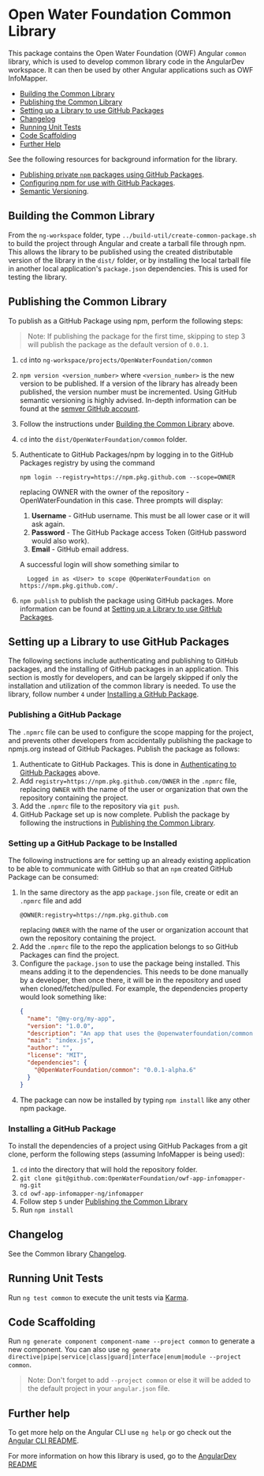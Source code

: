 # Open Water Foundation Common Library

This package contains the Open Water Foundation (OWF) Angular `common` library, which is used to
develop common library code in the AngularDev workspace. It can then be used by other Angular
applications such as OWF InfoMapper.

* [Building the Common Library](#building-the-common-library)
* [Publishing the Common Library](#publishing-the-common-library)
* [Setting up a Library to use GitHub Packages](#setting-up-a-library-to-use-github-packages)
* [Changelog](#changelog)
* [Running Unit Tests](#running-unit-tests)
* [Code Scaffolding](#code-scaffolding)
* [Further Help](#further-help)

See the following resources for background information for the library.

* [Publishing private `npm` packages using GitHub Packages](https://javascript.plainenglish.io/publishing-private-npm-packages-using-github-packages-415993cd2da8).
* [Configuring npm for use with GitHub Packages](https://docs.github.com/en/packages/guides/configuring-npm-for-use-with-github-packages).
* [Semantic Versioning](https://github.com/semver/semver/blob/master/semver.md).


## Building the Common Library

From the `ng-workspace` folder, type `../build-util/create-common-package.sh` to build the
project through Angular and create a tarball file through npm. This allows the library to be
published using the created distributable version of the library in the `dist/` folder, or
by installing the local tarball file in another local application's `package.json` dependencies.
This is used for testing the library.

## Publishing the Common Library ##

To publish as a GitHub Package using npm, perform the following steps:

>Note: If publishing the package for the first time, skipping to step 3 will publish the package
as the default version of `0.0.1`.

1. `cd` into `ng-workspace/projects/OpenWaterFoundation/common`
2. `npm version <version_number>` where `<version_number>` is the new version to be published.
    If a version of the library has already been published, the version number must be
    incremented.
    Using GitHub semantic versioning is highly advised. In-depth information can be found at the
    [semver GitHub account](https://github.com/semver/semver/blob/master/semver.md).

3. Follow the instructions under [Building the Common Library](#building-the-common-library)
above.

4. `cd` into the `dist/OpenWaterFoundation/common` folder.

5. Authenticate to GitHub Packages/npm by logging in to the GitHub Packages registry by using
the command

    ```
    npm login --registry=https://npm.pkg.github.com --scope=OWNER
    ```

    replacing OWNER with the owner of the repository - OpenWaterFoundation in this case. Three
    prompts will display:

      1. **Username** - GitHub username. This must be all lower case or it will ask again.
      2. **Password** - The GitHub Package access Token (GitHub password would also work).
      3. **Email** - GitHub email address.
  
    A successful login will show something similar to
    ```shell
      Logged in as <User> to scope @OpenWaterFoundation on https://npm.pkg.github.com/.
    ```

6. `npm publish` to publish the package using GitHub packages. More information can be found at
[Setting up a Library to use GitHub Packages]().

## Setting up a Library to use GitHub Packages ##

The following sections include authenticating and publishing to GitHub packages, and the
installing of GitHub packages in an application. This section is mostly for developers, and can
be largely skipped if only the installation and utilization of the common library is needed. To
use the library, follow number `4` under
[Installing a GitHub Package](#installing-a-github-package).

### Publishing a GitHub Package ###

The `.npmrc` file can be used to configure the scope mapping for the project, and prevents other
developers from accidentally publishing the package to npmjs.org instead of GitHub Packages.
Publish the package as follows:

1. Authenticate to GitHub Packages. This is done in
[Authenticating to GitHub Packages](#authenticating-to-github-packages) above. 
2. Add `registry=https://npm.pkg.github.com/OWNER` in the `.npmrc` file, replacing `OWNER` with
the name of the user or organization that own the repository containing the project.
3. Add the `.npmrc` file to the repository via `git push`.
4. GitHub Package set up is now complete. Publish the package by following the instructions in
[Publishing the Common Library](#publishing-the-common-library).

### Setting up a GitHub Package to be Installed ###

The following instructions are for setting up an already existing application to be able to
communicate with GitHub so that an `npm` created GitHub Package can be consumed:

1. In the same directory as the app `package.json` file, create or edit an `.npmrc` file and add
    ```
    @OWNER:registry=https://npm.pkg.github.com
    ```
    replacing `OWNER` with the name of the user or organization account that own the repository
    containing the project.
2. Add the `.npmrc` file to the repo the application belongs to so GitHub Packages can find the
project.
3. Configure the `package.json` to use the package being installed. This means adding it to the
dependencies. This needs to be done manually by a developer, then once there, it will be in the
repository and used when cloned/fetched/pulled. For example, the dependencies property would
look something like:
    ```json
    {
      "name": "@my-org/my-app",
      "version": "1.0.0",
      "description": "An app that uses the @openwaterfoundation/common package",
      "main": "index.js",
      "author": "",
      "license": "MIT",
      "dependencies": {
        "@OpenWaterFoundation/common": "0.0.1-alpha.6"
      }
    }
    ```
4. The package can now be installed by typing `npm install` like any other npm package.

### Installing a GitHub Package  ###

To install the dependencies of a project using GitHub Packages from a git clone, perform the
following steps (assuming InfoMapper is being used):

1. `cd` into the directory that will hold the repository folder.
2. `git clone git@github.com:OpenWaterFoundation/owf-app-infomapper-ng.git`
3. `cd owf-app-infomapper-ng/infomapper`
4. Follow step `5` under [Publishing the Common Library](#publishing-the-common-library)
5. Run `npm install`

## Changelog ##

See the Common library [Changelog](CHANGELOG.md).

## Running Unit Tests

Run `ng test common` to execute the unit tests via [Karma](https://karma-runner.github.io).

## Code Scaffolding

Run `ng generate component component-name --project common` to generate a new component. You can
also use `ng generate directive|pipe|service|class|guard|interface|enum|module --project common`.
> Note: Don't forget to add `--project common` or else it will be added to the default project
in your `angular.json` file. 

## Further help

To get more help on the Angular CLI use `ng help` or go check out the
[Angular CLI README](https://github.com/angular/angular-cli/blob/master/README.md).

For more information on how this library is used, go to the [AngularDev README]()